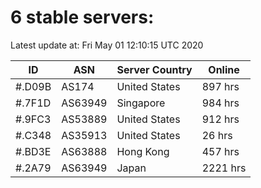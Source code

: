 # 6 stable servers:

Latest update at: Fri May 01 12:10:15 UTC 2020

| ID | ASN | Server Country | Online |
| -- | --- | -------------- | ------ |
| #.D09B | AS174 | United States | 897 hrs |
| #.7F1D | AS63949 | Singapore | 984 hrs |
| #.9FC3 | AS53889 | United States | 912 hrs |
| #.C348 | AS35913 | United States | 26 hrs |
| #.BD3E | AS63888 | Hong Kong | 457 hrs |
| #.2A79 | AS63949 | Japan | 2221 hrs |

